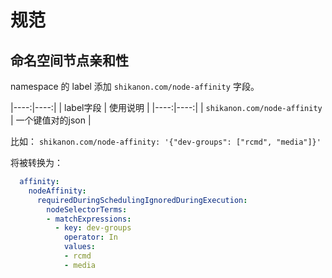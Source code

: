 # 规范

## 命名空间节点亲和性

namespace 的 label 添加 `shikanon.com/node-affinity` 字段。

|----:|----:|
| label字段 | 使用说明 |
|----:|----:|
| `shikanon.com/node-affinity` | 一个键值对的json |

比如：
`shikanon.com/node-affinity: '{"dev-groups": ["rcmd", "media"]}'`

将被转换为：
```yaml
  affinity:
    nodeAffinity:
      requiredDuringSchedulingIgnoredDuringExecution:
        nodeSelectorTerms:
        - matchExpressions:
          - key: dev-groups
            operator: In
            values:
            - rcmd
            - media
```